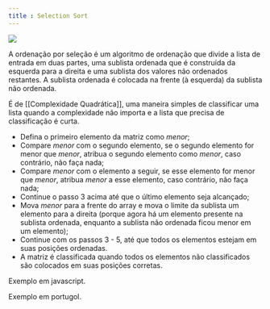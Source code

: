 ```yaml
---
title : Selection Sort
---
```


![](https://www.doabledanny.com/static/1f66c277a7a820e3492149c6e499bdb1/2.gif)

A ordenação por seleção é um algoritmo de ordenação que divide a lista de entrada em duas partes, uma sublista ordenada que é construída da esquerda para a direita e uma sublista dos valores não ordenados restantes. A sublista ordenada é colocada na frente (à esquerda) da sublista não ordenada.

É de [[Complexidade Quadrática]], uma maneira simples de classificar uma lista quando a complexidade não importa e a lista que precisa de classificação é curta.

- Defina o primeiro elemento da matriz como _menor_;
- Compare _menor_ com o segundo elemento, se o segundo elemento for menor que _menor_, atribua o segundo elemento como _menor_, caso contrário, não faça nada;
- Compare _menor_ com o elemento a seguir, se esse elemento for menor que _menor_, atribua _menor_ a esse elemento, caso contrário, não faça nada;
- Continue o passo 3 acima até que o último elemento seja alcançado;
- Mova _menor_ para a frente do array e mova o limite da sublista um elemento para a direita (porque agora há um elemento presente na sublista ordenada, enquanto a sublista não ordenada ficou menor em um elemento);
- Continue com os passos 3 - 5, até que todos os elementos estejam em suas posições ordenadas.
- A matriz é classificada quando todos os elementos não classificados são colocados em suas posições corretas.

Exemplo em javascript.

<script src="https://gist.github.com/gio-bon/c4ad58baa4f24ee07ea7dbcc1208edd7.js"></script>

Exemplo em portugol.

<script src="https://gist.github.com/gio-bon/7f6b1d10ffc159c018af9c09c54a72e0.js"></script>